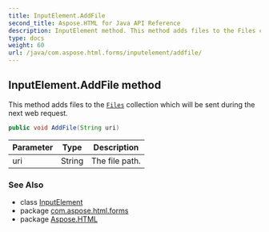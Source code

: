 ```yaml
---
title: InputElement.AddFile
second_title: Aspose.HTML for Java API Reference
description: InputElement method. This method adds files to the Files collection which will be sent during the next web request
type: docs
weight: 60
url: /java/com.aspose.html.forms/inputelement/addfile/
---
```

## InputElement.AddFile method

This method adds files to the [`Files`](../../../com.aspose.html/htmlinputelement/files/) collection which will be sent during the next web request.

```java
public void AddFile(String uri)
```

| Parameter | Type | Description |
| --- | --- | --- |
| uri | String | The file path. |

### See Also

* class [InputElement](../)
* package [com.aspose.html.forms](../../inputelement/)
* package [Aspose.HTML](../../../)
